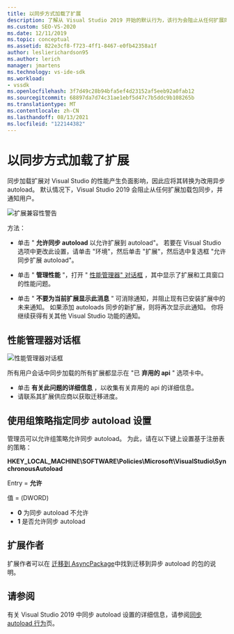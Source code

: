 ```yaml
---
title: 以同步方式加载了扩展
description: 了解从 Visual Studio 2019 开始的默认行为，该行为会阻止从任何扩展同步加载包。
ms.custom: SEO-VS-2020
ms.date: 12/11/2019
ms.topic: conceptual
ms.assetid: 822e3cf8-f723-4ff1-8467-e0fb42358a1f
author: leslierichardson95
ms.author: lerich
manager: jmartens
ms.technology: vs-ide-sdk
ms.workload:
- vssdk
ms.openlocfilehash: 3f7d49c28b94bfa5ef4d23152af5eeb92a0fab12
ms.sourcegitcommit: 68897da7d74c31ae1ebf5d47c7b5ddc9b108265b
ms.translationtype: MT
ms.contentlocale: zh-CN
ms.lasthandoff: 08/13/2021
ms.locfileid: "122144382"
---
```

# <a name="synchronously-autoloaded-extensions"></a>以同步方式加载了扩展

同步加载扩展对 Visual Studio 的性能产生负面影响，因此应将其转换为改用异步 autoload。 默认情况下，Visual Studio 2019 会阻止从任何扩展加载包同步，并通知用户。

![扩展兼容性警告](media/extension-compatibility-warning-16-1.png.png)

方法：

- 单击 " **允许同步 autoload** 以允许扩展到 autoload"。 若要在 Visual Studio 选项中更改此设置，请单击 "环境"，然后单击 "扩展"，然后选中复选框 "允许同步扩展 autoload"。 

- 单击 " **管理性能** "，打开 " [性能管理器" 对话框](#performance-manager-dialog) ，其中显示了扩展和工具窗口的性能问题。

- 单击 " **不要为当前扩展显示此消息** " 可消除通知，并阻止现有已安装扩展中的未来通知。 如果添加 autoloads 同步的新扩展，则将再次显示此通知。 你将继续获得有关其他 Visual Studio 功能的通知。

## <a name="performance-manager-dialog"></a>性能管理器对话框

![性能管理器对话框](media/performance-manager.png)

所有用户会话中同步加载的所有扩展都显示在 "已 **弃用的 api** " 选项卡中。

* 单击 **有关此问题的详细信息** ，以收集有关弃用的 api 的详细信息。
* 请联系其扩展供应商以获取迁移进度。

## <a name="specify-synchronous-autoload-settings-using-group-policy"></a>使用组策略指定同步 autoload 设置

管理员可以允许组策略允许同步 autoload。 为此，请在以下键上设置基于注册表的策略：

**HKEY_LOCAL_MACHINE\SOFTWARE\Policies\Microsoft\VisualStudio\SynchronousAutoload**

Entry = **允许**

值 = (DWORD)
* **0** 为同步 autoload 不允许
* **1** 是否允许同步 autoload

## <a name="extension-authors"></a>扩展作者
扩展作者可以在 [迁移到 AsyncPackage](https://github.com/Microsoft/VSSDK-Extensibility-Samples/tree/master/AsyncPackageMigration)中找到迁移到异步 autoload 的包的说明。

## <a name="see-also"></a>请参阅
有关 Visual Studio 2019 中同步 autoload 设置的详细信息，请参阅[同步 autoload 行为](https://devblogs.microsoft.com/visualstudio/updates-to-synchronous-autoload-of-extensions-in-visual-studio-2019/)页。
